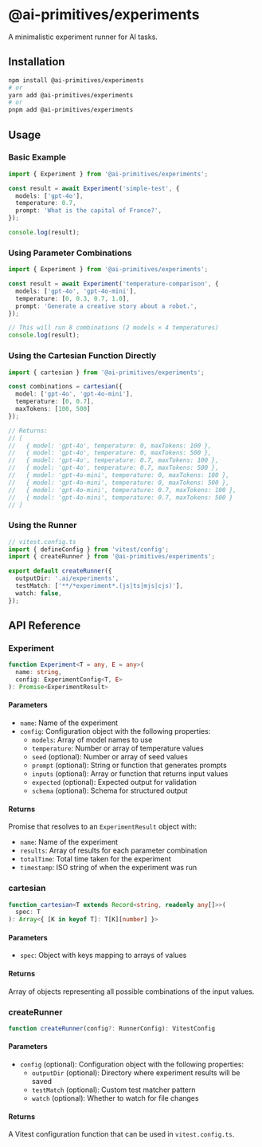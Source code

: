 # @ai-primitives/experiments

A minimalistic experiment runner for AI tasks.

## Installation

```bash
npm install @ai-primitives/experiments
# or
yarn add @ai-primitives/experiments
# or
pnpm add @ai-primitives/experiments
```

## Usage

### Basic Example

```typescript
import { Experiment } from '@ai-primitives/experiments';

const result = await Experiment('simple-test', {
  models: ['gpt-4o'],
  temperature: 0.7,
  prompt: 'What is the capital of France?',
});

console.log(result);
```

### Using Parameter Combinations

```typescript
import { Experiment } from '@ai-primitives/experiments';

const result = await Experiment('temperature-comparison', {
  models: ['gpt-4o', 'gpt-4o-mini'],
  temperature: [0, 0.3, 0.7, 1.0],
  prompt: 'Generate a creative story about a robot.',
});

// This will run 8 combinations (2 models × 4 temperatures)
console.log(result);
```

### Using the Cartesian Function Directly

```typescript
import { cartesian } from '@ai-primitives/experiments';

const combinations = cartesian({
  model: ['gpt-4o', 'gpt-4o-mini'],
  temperature: [0, 0.7],
  maxTokens: [100, 500]
});

// Returns:
// [
//   { model: 'gpt-4o', temperature: 0, maxTokens: 100 },
//   { model: 'gpt-4o', temperature: 0, maxTokens: 500 },
//   { model: 'gpt-4o', temperature: 0.7, maxTokens: 100 },
//   { model: 'gpt-4o', temperature: 0.7, maxTokens: 500 },
//   { model: 'gpt-4o-mini', temperature: 0, maxTokens: 100 },
//   { model: 'gpt-4o-mini', temperature: 0, maxTokens: 500 },
//   { model: 'gpt-4o-mini', temperature: 0.7, maxTokens: 100 },
//   { model: 'gpt-4o-mini', temperature: 0.7, maxTokens: 500 }
// ]
```

### Using the Runner

```typescript
// vitest.config.ts
import { defineConfig } from 'vitest/config';
import { createRunner } from '@ai-primitives/experiments';

export default createRunner({
  outputDir: '.ai/experiments',
  testMatch: ['**/*experiment*.(js|ts|mjs|cjs)'],
  watch: false,
});
```

## API Reference

### Experiment

```typescript
function Experiment<T = any, E = any>(
  name: string,
  config: ExperimentConfig<T, E>
): Promise<ExperimentResult>
```

#### Parameters

- `name`: Name of the experiment
- `config`: Configuration object with the following properties:
  - `models`: Array of model names to use
  - `temperature`: Number or array of temperature values
  - `seed` (optional): Number or array of seed values
  - `prompt` (optional): String or function that generates prompts
  - `inputs` (optional): Array or function that returns input values
  - `expected` (optional): Expected output for validation
  - `schema` (optional): Schema for structured output

#### Returns

Promise that resolves to an `ExperimentResult` object with:
- `name`: Name of the experiment
- `results`: Array of results for each parameter combination
- `totalTime`: Total time taken for the experiment
- `timestamp`: ISO string of when the experiment was run

### cartesian

```typescript
function cartesian<T extends Record<string, readonly any[]>>(
  spec: T
): Array<{ [K in keyof T]: T[K][number] }>
```

#### Parameters

- `spec`: Object with keys mapping to arrays of values

#### Returns

Array of objects representing all possible combinations of the input values.

### createRunner

```typescript
function createRunner(config?: RunnerConfig): VitestConfig
```

#### Parameters

- `config` (optional): Configuration object with the following properties:
  - `outputDir` (optional): Directory where experiment results will be saved
  - `testMatch` (optional): Custom test matcher pattern
  - `watch` (optional): Whether to watch for file changes

#### Returns

A Vitest configuration function that can be used in `vitest.config.ts`.
